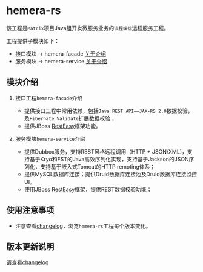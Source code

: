 # hemera-rs

该工程是`Matrix`项目Java组开发微服务业务的`流程编排`远程服务工程。

工程提供子模块如下：
* 接口模块 -> hemera-facade  [关于介绍](CHANGELOG.md)
* 服务模块 -> hemera-service  [关于介绍](CHANGELOG.md)

## 模块介绍

1. 接口工程`hemera-facade`介绍
    * 提供接口工程中常用依赖，包括`Java REST API——JAX-RS 2.0`数据校验，及`Hibernate Validate`扩展数据校验；
    * 提供JBoss [RestEasy](http://resteasy.jboss.org/)框架功能。

2. 服务模块`hemera-service`介绍
    * 提供Dubbox服务，支持REST风格远程调用（HTTP + JSON/XML)，支持基于Kryo和FST的Java高效序列化实现，支持基于Jackson的JSON序列化，支持基于嵌入式Tomcat的HTTP remoting体系；
    * 提供MySQL数据库连接；提供Druid数据库连接池及Druid数据库连接监控UI。
    * 使用JBoss [RestEasy](http://resteasy.jboss.org/)框架，提供REST数据校验功能；

## 使用注意事项
* 注意查看[changelog](CHANGELOG.md)，浏览`hemera-rs`工程每个版本变化。

## 版本更新说明

请查看[changelog](CHANGELOG.md)
